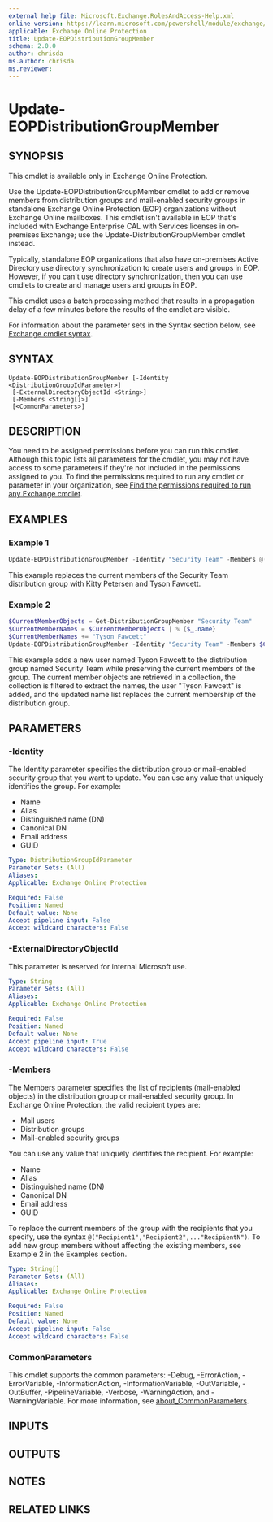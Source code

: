 ```yaml
---
external help file: Microsoft.Exchange.RolesAndAccess-Help.xml
online version: https://learn.microsoft.com/powershell/module/exchange/update-eopdistributiongroupmember
applicable: Exchange Online Protection
title: Update-EOPDistributionGroupMember
schema: 2.0.0
author: chrisda
ms.author: chrisda
ms.reviewer:
---
```


# Update-EOPDistributionGroupMember

## SYNOPSIS
This cmdlet is available only in Exchange Online Protection.

Use the Update-EOPDistributionGroupMember cmdlet to add or remove members from distribution groups and mail-enabled security groups in standalone Exchange Online Protection (EOP) organizations without Exchange Online mailboxes. This cmdlet isn't available in EOP that's included with Exchange Enterprise CAL with Services licenses in on-premises Exchange; use the Update-DistributionGroupMember cmdlet instead.

Typically, standalone EOP organizations that also have on-premises Active Directory use directory synchronization to create users and groups in EOP. However, if you can't use directory synchronization, then you can use cmdlets to create and manage users and groups in EOP.

This cmdlet uses a batch processing method that results in a propagation delay of a few minutes before the results of the cmdlet are visible.

For information about the parameter sets in the Syntax section below, see [Exchange cmdlet syntax](https://learn.microsoft.com/powershell/exchange/exchange-cmdlet-syntax).

## SYNTAX

```
Update-EOPDistributionGroupMember [-Identity <DistributionGroupIdParameter>]
 [-ExternalDirectoryObjectId <String>]
 [-Members <String[]>]
 [<CommonParameters>]
```

## DESCRIPTION
You need to be assigned permissions before you can run this cmdlet. Although this topic lists all parameters for the cmdlet, you may not have access to some parameters if they're not included in the permissions assigned to you. To find the permissions required to run any cmdlet or parameter in your organization, see [Find the permissions required to run any Exchange cmdlet](https://learn.microsoft.com/powershell/exchange/find-exchange-cmdlet-permissions).

## EXAMPLES

### Example 1
```powershell
Update-EOPDistributionGroupMember -Identity "Security Team" -Members @("Kitty Petersen","Tyson Fawcett")
```

This example replaces the current members of the Security Team distribution group with Kitty Petersen and Tyson Fawcett.

### Example 2
```powershell
$CurrentMemberObjects = Get-DistributionGroupMember "Security Team"
$CurrentMemberNames = $CurrentMemberObjects | % {$_.name}
$CurrentMemberNames += "Tyson Fawcett"
Update-EOPDistributionGroupMember -Identity "Security Team" -Members $CurrentMemberNames
```

This example adds a new user named Tyson Fawcett to the distribution group named Security Team while preserving the current members of the group. The current member objects are retrieved in a collection, the collection is filtered to extract the names, the user "Tyson Fawcett" is added, and the updated name list replaces the current membership of the distribution group.

## PARAMETERS

### -Identity
The Identity parameter specifies the distribution group or mail-enabled security group that you want to update. You can use any value that uniquely identifies the group. For example:

- Name
- Alias
- Distinguished name (DN)
- Canonical DN
- Email address
- GUID

```yaml
Type: DistributionGroupIdParameter
Parameter Sets: (All)
Aliases:
Applicable: Exchange Online Protection

Required: False
Position: Named
Default value: None
Accept pipeline input: False
Accept wildcard characters: False
```

### -ExternalDirectoryObjectId
This parameter is reserved for internal Microsoft use.

```yaml
Type: String
Parameter Sets: (All)
Aliases:
Applicable: Exchange Online Protection

Required: False
Position: Named
Default value: None
Accept pipeline input: True
Accept wildcard characters: False
```

### -Members
The Members parameter specifies the list of recipients (mail-enabled objects) in the distribution group or mail-enabled security group. In Exchange Online Protection, the valid recipient types are:

- Mail users
- Distribution groups
- Mail-enabled security groups

You can use any value that uniquely identifies the recipient. For example:

- Name
- Alias
- Distinguished name (DN)
- Canonical DN
- Email address
- GUID

To replace the current members of the group with the recipients that you specify, use the syntax `@("Recipient1","Recipient2",..."RecipientN")`. To add new group members without affecting the existing members, see Example 2 in the Examples section.

```yaml
Type: String[]
Parameter Sets: (All)
Aliases:
Applicable: Exchange Online Protection

Required: False
Position: Named
Default value: None
Accept pipeline input: False
Accept wildcard characters: False
```

### CommonParameters
This cmdlet supports the common parameters: -Debug, -ErrorAction, -ErrorVariable, -InformationAction, -InformationVariable, -OutVariable, -OutBuffer, -PipelineVariable, -Verbose, -WarningAction, and -WarningVariable. For more information, see [about_CommonParameters](https://go.microsoft.com/fwlink/p/?LinkID=113216).

## INPUTS

## OUTPUTS

## NOTES

## RELATED LINKS
